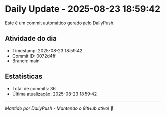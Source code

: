 # Daily Update - 2025-08-23 18:59:42

Este é um commit automático gerado pelo DailyPush.

## Atividade do dia
- Timestamp: 2025-08-23 18:59:42
- Commit ID: 0072d4ff
- Branch: main

## Estatísticas
- Total de commits: 36
- Última atualização: 2025-08-23 18:59:42

---
*Mantido por DailyPush - Mantendo o GitHub ativo! 🚀*

